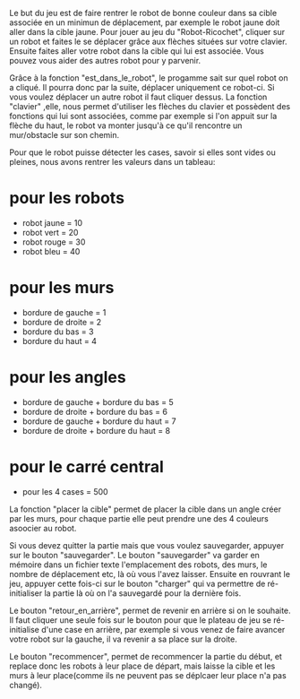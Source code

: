 Le but du jeu est de faire rentrer le robot de bonne couleur dans sa cible associée en un minimun de déplacement, par exemple le robot jaune doit aller dans la cible jaune.
Pour jouer au jeu du "Robot-Ricochet", cliquer sur un robot et faites le se déplacer grâce aux flèches situées sur votre clavier.
Ensuite faites aller votre robot dans la cible qui lui est associée. Vous pouvez vous aider des autres robot pour y parvenir.

Grâce à la fonction "est_dans_le_robot", le progamme sait sur quel robot on a cliqué. Il pourra donc par la suite, déplacer uniquement ce robot-ci. Si vous voulez déplacer un autre robot il faut cliquer dessus.
La fonction "clavier" ,elle, nous permet d'utiliser les flèches du clavier et possèdent des fonctions qui lui sont associées, comme par exemple si l'on appuit sur la flèche du haut, le robot va monter jusqu'à ce qu'il rencontre un mur/obstacle sur son chemin.

Pour que le robot puisse détecter les cases, savoir si elles sont vides ou pleines, nous avons rentrer les valeurs dans un tableau:
# pour les robots
- robot jaune = 10
- robot vert = 20
- robot rouge = 30
- robot bleu = 40

# pour les murs
- bordure de gauche = 1
- bordure de droite = 2
- bordure du bas = 3
- bordure du haut = 4

# pour les angles
- bordure de gauche + bordure du bas = 5
- bordure de droite + bordure du bas = 6
- bordure de gauche + bordure du haut = 7
- bordure de droite + bordure du haut = 8

# pour le carré central 
- pour les 4 cases = 500

La fonction "placer la cible" permet de placer la cible dans un angle créer par les murs, pour chaque partie elle peut prendre une des 4 couleurs asoocier au robot.

Si vous devez quitter la partie mais que vous voulez sauvegarder, appuyer sur le bouton "sauvegarder". Le bouton "sauvegarder" va garder en mémoire dans un fichier texte l'emplacement des robots, des murs, le nombre de déplacement etc, là où vous l'avez laisser. Ensuite en rouvrant le jeu, appuyer cette fois-ci sur le bouton "charger" qui va permettre de ré-initialiser la partie là où on l'a sauvegardé pour la dernière fois.

Le bouton "retour_en_arrière", permet de revenir en arrière si on le souhaite. Il faut cliquer une seule fois sur le bouton pour que le plateau de jeu se ré-initialise d'une case en arrière, par exemple si vous venez de faire avancer votre robot sur la gauche, il va revenir a sa place sur la droite.

Le bouton "recommencer", permet de recommencer la partie du début, et replace donc les robots à leur place de départ, mais laisse la cible et les murs à leur place(comme ils ne peuvent pas se déplcaer leur place n'a pas changé).

